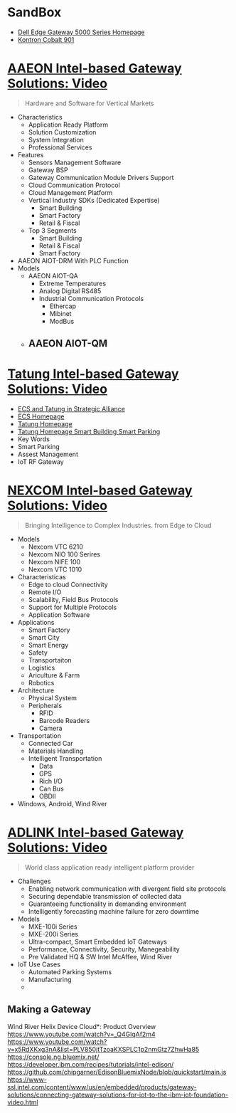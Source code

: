 SandBox
==


- [Dell Edge Gateway 5000 Series Homepage](http://www.dell.com/learn/us/en/04/campaigns/coming-soon-dell-iot-gateway)
- [Kontron Cobalt 901](http://www.kontron.com/products/systems/defense-computers/compact-mission-computers/cobalt-901.html)

# [AAEON Intel-based Gateway Solutions: Video](https://www-ssl.intel.com/content/www/us/en/embedded/solutions/iot-gateway/tatung-iot-gateway-solutions-video.html)

> Hardware and Software for Vertical Markets

- Characteristics
  - Application Ready Platform
  - Solution Customization
  - System Integration
  - Professional Services
- Features
  - Sensors Management Software
  - Gateway BSP
  - Gateway Communication Module Drivers Support
  - Cloud Communication Protocol
  - Cloud Management Platform
  - Vertical Industry SDKs (Dedicated Expertise)
    - Smart Building
    - Smart Factory
    - Retail & Fiscal
  - Top 3 Segments
    - Smart Building
    - Retail & Fiscal
    - Smart Factory
- AAEON AIOT-DRM With PLC Function
- Models
  - AAEON AIOT-QA
    - Extreme Temperatures
    - Analog Digital RS485
    - Industrial Communication Protocols
      - Ethercap
      - Mibinet
      - ModBus
  - AAEON AIOT-QM
    - 


# [Tatung Intel-based Gateway Solutions: Video](https://www-ssl.intel.com/content/www/us/en/embedded/solutions/iot-gateway/aaeon-iot-gateway-solutions-video.html) 

- [ECS and Tatung in Strategic Alliance](http://www.digitimes.com/news/a20051007A1001.html)
- [ECS Homepage](http://www.ecs.com.tw/ecswebsite/index.aspx?MenuID=0&LanID=0)
- [Tatung Homepage](http://www.tatung.com/en/)
- [Tatung Homepage Smart Building Smart Parking](http://www.tatung.com/Solution/detail/10624)
- Key Words
 - Smart Parking
  - Assest Management
  - IoT RF Gateway

# [NEXCOM Intel-based Gateway Solutions: Video](https://www-ssl.intel.com/content/www/us/en/embedded/solutions/iot-gateway/nexcom-iot-gateway-solutions-video.html)

> Bringing Intelligence to Complex Industries. from Edge to Cloud

- Models
  - Nexcom VTC 6210
  - Nexcom NIO 100 Serires
  - Nexcom NIFE 100
  - Nexcom VTC 1010
- Characteristicas
  - Edge to cloud Connectivity
  - Remote I/O
  - Scalability, Field Bus Protocols
  - Support for Multiple Protocols
  - Application Software
- Applications
  - Smart Factory
  - Smart City
  - Smart Energy
  - Safety
  - Transportaiton
  - Logistics
  - Ariculture & Farm
  - Robotics
- Architecture
  - Physical System
  - Peripherals
    - RFID
    - Barcode Readers
    - Camera
- Transportation
  - Connected Car
  - Materials Handling
  - Intelligent Transportation
    - Data
    - GPS
    - Rich I/O
    - Can Bus
    - OBDII
- Windows, Android, Wind River

# [ADLINK Intel-based Gateway Solutions: Video](https://www-ssl.intel.com/content/www/us/en/embedded/solutions/iot-gateway/adlink-iot-gateway-solutions-video.html)

> World class application ready intelligent platform provider

- Challenges
  - Enabling network communication with divergent field site protocols
  - Securing dependable transmission of collected data
  - Guaranteeing functionality in demanding environment 
  - Intelligently forecasting machine failure for zero downtime
- Models
  - MXE-100i Series
  - MXE-200i Series
  - Ultra-compact, Smart Embedded IoT Gateways
  - Performance, Connectivity, Security, Manegeability
  - Pre Validated HQ & SW Intel McAffee, Wind River
- IoT Use Cases
  - Automated Parking Systems
  - Manufacturing
  - 
   


## Making a Gateway























Wind River Helix Device Cloud*: Product Overview
https://www.youtube.com/watch?v=_Q4GlqAf2m4
https://www.youtube.com/watch?v=x5RdXKxg3nA&list=PLV850jtTzoaKXSPLC1p2nmGtz7ZhwHa85
https://console.ng.bluemix.net/
https://developer.ibm.com/recipes/tutorials/intel-edison/
https://github.com/chipgarner/EdisonBluemixNode/blob/quickstart/main.js
https://www-ssl.intel.com/content/www/us/en/embedded/products/gateway-solutions/connecting-gateway-solutions-for-iot-to-the-ibm-iot-foundation-video.html


